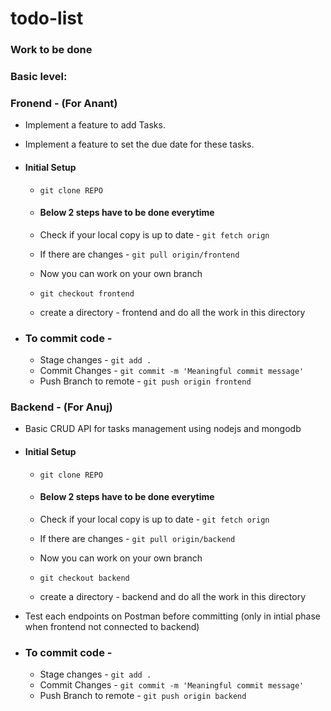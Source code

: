 # todo-list

### Work to be done

### Basic level:

### Fronend - (For Anant)
- Implement a feature to add Tasks.
- Implement a feature to set the due date for these tasks.

- #### Initial Setup
  - `git clone REPO`
  
  - #### Below 2 steps have to be done everytime
  - Check if your local copy is up to date - `git fetch orign`
  - If there are changes - `git pull origin/frontend`
  
  - Now you can work on your own branch
  - `git checkout frontend`
  - create a directory - frontend and do all the work in this directory

- ### To commit code -
  - Stage changes - `git add .`
  - Commit Changes - `git commit -m 'Meaningful commit message'`
  - Push Branch to remote - `git push origin frontend`


### Backend - (For Anuj)
- Basic CRUD API for tasks management using nodejs and mongodb

- #### Initial Setup
  - `git clone REPO`
  
  - #### Below 2 steps have to be done everytime
  - Check if your local copy is up to date - `git fetch orign`
  - If there are changes - `git pull origin/backend`
  
  - Now you can work on your own branch
  - `git checkout backend`
  - create a directory - backend and do all the work in this directory

- Test each endpoints on Postman before committing (only in intial phase when frontend not connected to backend)
- ### To commit code -
  - Stage changes - `git add .`
  - Commit Changes - `git commit -m 'Meaningful commit message'`
  - Push Branch to remote - `git push origin backend`
